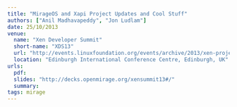 ```yaml
---
title: "MirageOS and Xapi Project Updates and Cool Stuff"
authors: ["Anil Madhavapeddy", "Jon Ludlam"]
date: 25/10/2013
venue:
  name: "Xen Developer Summit"
  short-name: "XDS13"
  url: "http://events.linuxfoundation.org/events/archive/2013/xen-project-developer-summit"
  location: "Edinburgh International Conference Centre, Edinburgh, UK"
urls:
  pdf:
  slides: "http://decks.openmirage.org/xensummit13#/"
  summary:
tags: mirage
---
```

